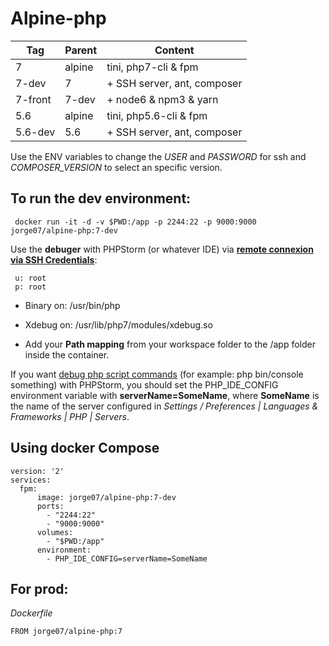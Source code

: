 # Alpine-php

|   Tag   | Parent |        Content               |
|---------|--------|------------------------------|
| 7       | alpine | tini, php7-cli & fpm         |
| 7-dev   |   7    |  + SSH server, ant, composer |
| 7-front | 7-dev  |   + node6 & npm3 & yarn      |
| 5.6     | alpine | tini, php5.6-cli & fpm       |
| 5.6-dev |  5.6   |  + SSH server, ant, composer |


Use the ENV variables to change the *USER* and *PASSWORD* for ssh and *COMPOSER_VERSION* to select an specific version. 

## To run the dev environment:

     docker run -it -d -v $PWD:/app -p 2244:22 -p 9000:9000 jorge07/alpine-php:7-dev

Use the **debuger** with PHPStorm (or whatever IDE) via **[remote connexion via SSH Credentials](https://confluence.jetbrains.com/display/PhpStorm/Working+with+Remote+PHP+Interpreters+in+PhpStorm)**:

     u: root 
     p: root

 - Binary on: /usr/bin/php

 - Xdebug on: /usr/lib/php7/modules/xdebug.so
 
 - Add your **Path mapping** from your workspace folder to the /app folder inside the container.
 
If you want [debug php script commands]((https://confluence.jetbrains.com/display/PhpStorm/Debugging+PHP+CLI+scripts+with+PhpStorm)) (for example: php bin/console something) with PHPStorm, you should set the PHP_IDE_CONFIG environment variable with **serverName=SomeName**, where **SomeName** is the name of the server configured in *Settings / Preferences | Languages & Frameworks | PHP | Servers*.
 
## Using docker Compose

    version: '2'
    services:
      fpm:
          image: jorge07/alpine-php:7-dev
          ports:
            - "2244:22"
            - "9000:9000"
          volumes:
            - "$PWD:/app"
          environment:
            - PHP_IDE_CONFIG=serverName=SomeName


## For prod:

*Dockerfile*

    FROM jorge07/alpine-php:7
